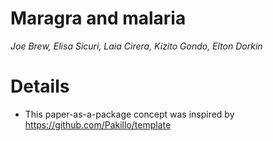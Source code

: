 
<!-- README.md is generated from README.Rmd. Please edit that file -->
Maragra and malaria
===================

*Joe Brew, Elisa Sicuri, Laia Cirera, Kizito Gondo, Elton Dorkin*

Details
=======

-   This paper-as-a-package concept was inspired by <https://github.com/Pakillo/template>
